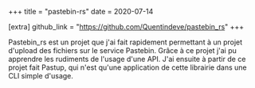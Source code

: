 +++
title = "pastebin-rs"
date = 2020-07-14

[extra]
github_link = "https://github.com/Quentindeve/pastebin_rs"
+++

Pastebin_rs est un projet que j'ai fait rapidement permettant à un projet d'upload des fichiers sur le service Pastebin. Grâce à ce projet j'ai pu apprendre les rudiments de l'usage d'une API. J'ai ensuite à partir de ce projet fait Pastup, qui n'est qu'une application de cette librairie dans une CLI simple d'usage.